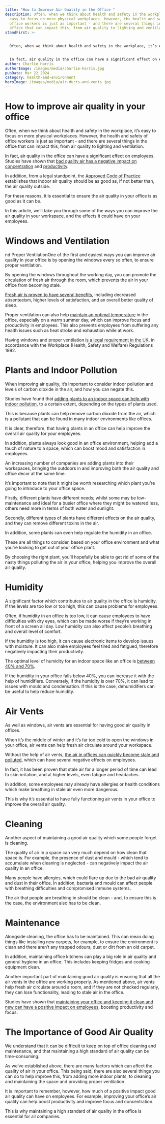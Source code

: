 ```yaml
---
title: "How to Improve Air Quality in the Office "
description: Often, when we think about health and safety in the workplace, it’s
  easy to focus on more physical workplaces. However, the health and safety of
  office workers is just as important - and there are several things in the
  office that can impact this, from air quality to lighting and ventilation. 
standFirst: >-
  

  Often, when we think about health and safety in the workplace, it’s easy to focus on more physical workplaces. However, the health and safety of office workers is just as important - and there are several things in the office that can impact this, from air quality to lighting and ventilation. 


  In fact, air quality in the office can have a significant effect on employees. Studies have shown that [bad quality air has a negative impact on concentration](https://www.ncbi.nlm.nih.gov/pmc/articles/PMC10375903/) and [productivity](https://www.hsph.harvard.edu/news/press-releases/office-air-quality-may-affect-employees-cognition-productivity/).
author: Charlie Harris
authorImage: /images/media/charlie-harris.jpg
pubDate: Mar 22 2024
category: health-and-environment
heroImage: /images/media/air-ducts-and-vents.jpg
---
```

# How to improve air quality in your office 

Often, when we think about health and safety in the workplace, it’s easy to focus on more physical workplaces. However, the health and safety of office workers is just as important - and there are several things in the office that can impact this, from air quality to lighting and ventilation. 



In fact, air quality in the office can have a significant effect on employees. Studies have shown that [bad quality air has a negative impact on concentration](https://www.ncbi.nlm.nih.gov/pmc/articles/PMC10375903/) and [productivity](https://www.hsph.harvard.edu/news/press-releases/office-air-quality-may-affect-employees-cognition-productivity/). 



In addition, from a legal standpoint, the [Approved Code of Practice](https://www.assurityconsulting.co.uk/knowledge/guides/what-are-the-air-quality-issues-in-the-workplace) establishes that indoor air quality should be as good as, if not better than, the air quality outside. 



For these reasons, it is essential to ensure the air quality in your office is as good as it can be. 



In this article, we’ll take you through some of the ways you can improve the air quality in your workspace, and the effects it could have on your employees. 

# Windows and Ventilation

nd Proper VentilationOne of the first and easiest ways you can improve air quality in your office is by opening the windows every so often, to ensure proper ventilation.



By opening the windows throughout the working day, you can promote the circulation of fresh air through the room, which prevents the air in your office from becoming stale. 



[Fresh air is proven to have several benefits](https://www.hse.gov.uk/ventilation/overview.htm), including decreased absenteeism, higher levels of satisfaction, and an overall better quality of sleep. 



Proper ventilation can also help [maintain an optimal temperature](https://cleannetwork.co.uk/blog/whats-the-optimal-temperature-for-a-uk-office/) in the office, especially on a warm summer day, which can improve focus and productivity in employees. This also prevents employees from suffering any health issues such as heat stroke and exhaustion while at work. 



Having windows and proper ventilation [is a legal requirement in the UK](https://www.safeworkers.co.uk/workplace-safety/proper-ventilation-in-the-workplace/), in accordance with the Workplace (Health, Safety and Welfare) Regulations 1992.

# Plants and Indoor Pollution

When improving air quality, it’s important to consider indoor pollution and levels of carbon dioxide in the air, and how you can negate this. 



Studies have found that [adding plants to an indoor space can help with indoor pollution](https://www.rhs.org.uk/science/gardening-in-a-changing-world/environmental-projects/plants-indoor-air-quality), to a certain extent, depending on the types of plants used. 



This is because plants can help remove carbon dioxide from the air, which is a pollutant that can be found in many indoor environments like offices. 



It is clear, therefore, that having plants in an office can help improve the overall air quality for your employees. 



In addition, plants always look good in an office environment, helping add a touch of nature to a space, which can boost mood and satisfaction in employees. 



An increasing number of companies are adding plants into their workspaces, bringing the outdoors in and improving both the air quality and office decor at the same time.



It’s important to note that it might be worth researching which plant you’re going to introduce to your office space. 



Firstly, different plants have different needs; whilst some may be low-maintenance and ideal for a busier office where they might be watered less, others need more in terms of both water and sunlight. 



Secondly, different types of plants have different effects on the air quality, and they can remove different toxins in the air. 



In addition, some plants can even help regulate the humidity in an office. 



These are all things to consider, based on your office environment and what you’re looking to get out of your office plant. 



By choosing the right plant, you’ll hopefully be able to get rid of some of the nasty things polluting the air in your office, helping you improve the overall air quality. 

# Humidity

A significant factor which contributes to air quality in the office is humidity. If the levels are too low or too high, this can cause problems for employees. 



Often, if humidity in an office is too low, it can cause employees to have difficulties with dry eyes, which can be made worse if they’re working in front of a screen all day. Low humidity can also affect people’s breathing and overall level of comfort. 



If the humidity is too high, it can cause electronic items to develop issues with moisture. It can also make employees feel tired and fatigued, therefore negatively impacting their productivity. 



The optimal level of humidity for an indoor space like an office is [between 40% and 70%](https://www.hse.gov.uk/foi/internalops/ocs/300-399/oc311_2.htm). 



If the humidity in your office falls below 40%, you can increase it with the help of humidifiers. Conversely, if the humidity is over 70%, it can lead to issues with mould and condensation. If this is the case, dehumidifiers can be useful to help reduce humidity. 

# Air Vents

As well as windows, air vents are essential for having good air quality in offices. 



When it’s the middle of winter and it’s far too cold to open the windows in your office, air vents can help fresh air circulate around your workspace.



Without the help of air vents, [the air in offices can quickly become stale and polluted](https://www.nuaire.co.uk/commercial-ventilation-systems/office-ventilation-systems-nuaire), which can have several negative effects on employees.



In fact, it has been proven that stale air for a longer period of time can lead to skin irritation, and at higher levels, even fatigue and headaches. 



In addition, some employees may already have allergies or health conditions which make breathing in stale air even more dangerous.



This is why it’s essential to have fully functioning air vents in your office to improve the overall air quality.

# Cleaning

Another aspect of maintaining a good air quality which some people forget is cleaning. 



The quality of air in a space can very much depend on how clean that space is. For example, the presence of dust and mould - which tend to accumulate when cleaning is neglected - can negatively impact the air quality in an office. 



Many people have allergies, which could flare up due to the bad air quality and dust in their office. In addition, bacteria and mould can affect people with breathing difficulties and compromised immune systems. 



The air that people are breathing in should be clean - and, to ensure this is the case, the environment also has to be clean. 

# Maintenance

Alongside cleaning, the office has to be maintained. This can mean doing things like installing new carpets, for example, to ensure the environment is clean and there aren’t any trapped odours, dust or dirt from an old carpet. 



In addition, maintaining office kitchens can play a big role in air quality and general hygiene in an office. This includes keeping fridges and cooking equipment clean.



Another important part of maintaining good air quality is ensuring that all the air vents in the office are working properly. As mentioned above, air vents help fresh air circulate around a room, and if they are not checked regularly, they can lose functionality, leading to stale air in the office. 



Studies have shown that [maintaining your office and keeping it clean and new can have a positive impact on employees](https://d1wqtxts1xzle7.cloudfront.net/36440320/TAS12.1Ajala-libre.pdf?1422552078=&response-content-disposition=inline%3B+filename%3DTHE_INFLUENCE_OF_WORKPLACE_ENVIRONMENT_O.pdf&Expires=1707676185&Signature=V84bphdOu6AnIuq09HxSq1LxqA01gJENhmZUohxOzrAOO9qYbRIImbgyvcXdvGRwnIbxqpesLTgnMJM44b2bnTDGQ5EMMTutd~QhYizKo1yWJlm~U3yUfy3b3VVAwhfpnlCNUiS4sBNV9HGDfzH8CCc1tP9yPgCcpcMbKijFKOEH4GeX6cJVWnD58Ut8hJ7P5ZdOd~myGnHb2njPLf1~nqhH8-TAp7rRfW0Z3MZDzJ045RzOx06qXOnQgFvohdKI1uPezX74eUV5k5dsJUIVz9N0mXrIHE-025wXTBchdoB1OYt82dO5Chij1Q75wVGtEzRL9Pdoca~as0hqU2hIzA__&Key-Pair-Id=APKAJLOHF5GGSLRBV4ZA), boosting productivity and focus.

# The Importance of Good Air Quality

We understand that it can be difficult to keep on top of office cleaning and maintenance, and that maintaining a high standard of air quality can be time-consuming.



As we’ve established above, there are many factors which can affect the quality of air in your office. This being said, there are also several things you can do to help improve this, from adding more indoor plants, to cleaning and maintaining the space and providing proper ventilation. 



It is important to remember, however, how much of a positive impact good air quality can have on employees. For example, improving your office’s air quality can help boost productivity and improve focus and concentration.



This is why maintaining a high standard of air quality in the office is essential for all companies.